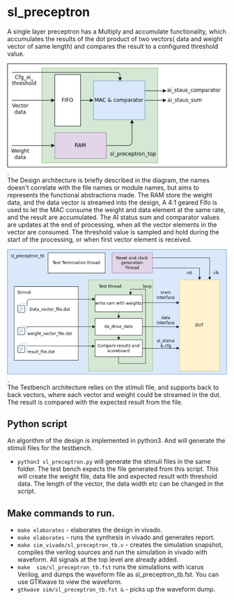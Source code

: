 # sl_preceptron
A single layer preceptron has a Multiply and accumulate functionality, which accumulates the results of the dot product of two vectors( data and weight vector of same length) and compares the result to a configured threshold value.  

![dut_design_top](./document/pic/sl_preceptron_dut.png).  
The Design architecture is briefly described in the diagram, the names doesn't correlate with the file names or module names, but aims to represents the functional abstractions made. The RAM store the weight data, and the data vector is streamed into the design, A 4:1 geared Fifo is used to let the MAC consume the weight and data element at the same rate, and the result are accumulated. The AI status sum and comparator values are updates at the end of processing, when all the vector elements in the vector are consumed. The threshold value is sampled and hold during the start of the processing, or when first vector element is received.  

![dut_design_top](./document/pic/tb_architecture.png).   
The Testbench architecture relies on the stimuli file, and supports back to back vectors, where each vector and weight could be streamed in the dut. The result is compared with the expected result from the file.
## Python script
An algorithm of the design is implemented in python3. And will generate the stimuli files for the testbench.
- `python3 sl_preceptron.py` will generate the stimuli files in the same folder. The test bench expects the file generated from this script. This will create the weight file, data file and expected result with threshold data. The length of the vector, the data width etc can be changed in the script.

## Make commands to run.
- `make elaborates` - elaborates the design in vivado.
- `make elaborates` - runs the synthesis in vivado and generates report.
- `make sim_vivado/sl_preceptron_tb.v` - creates the simulation snapshot, compiles the verilog sources and run the simulation in vivado with waveform. 
All signals at the top level are already added.
- `make  sim/sl_preceptron_tb.fst` 
runs the simulations with icarus Verilog, and dumps the waveform file as sl_preceptron_tb.fst.
You can use GTKwave to view the waveform.
- `gtkwave sim/sl_preceptron_tb.fst &` - picks up the waveform dump.
